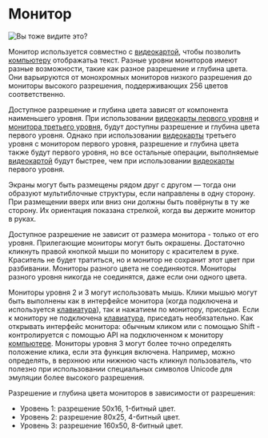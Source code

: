 # Монитор

![Вы тоже видите это?](oredict:oc:screen1)

Монитор используется совместно с [видеокартой](../item/graphicsCard1.md), чтобы позволить [компьютеру](../general/computer.md) отображатьа текст. Разные уровни мониторов имеют разные возможности, такие как разное разрешение и глубина цвета. Они варьируются от монохромных мониторов низкого разрешения до мониторы высокого разрешения, поддерживающих 256 цветов соответственно. 

Доступное разрешение и глубина цвета зависят от компонента наименьшего уровня. При использовании [видеокарты первого уровня](../item/graphicsCard1.md) и [монитора третьего уровня](screen3.md), будут доступны разрешение и глубина цвета первого уровня. Однако при использовании [видеокарты](../item/graphicsCard1.md) третьего уровня с монитором первого уровня, разрешение и глубина цвета также будут первого уровня, но все остальные операции, выполняемые [видеокартой](../item/graphicsCard1.md) будут быстрее, чем при использовании [видеокарты](../item/graphicsCard1.md) первого уровня.

Экраны могут быть размещены рядом друг с другом — тогда они образуют мультиблочные структуры, если направлены в одну сторону. При размещении вверх или вниз они должны быть повёрнуты в ту же сторону. Их ориентация показана стрелкой, когда вы держите монитор в руках.

Доступное разрешение не зависит от размера монитора - только от его уровня. Прилегающие мониторы могут быть окрашены. Достаточно кликнуть правой кнопкой мыши по монитору с красителем в руке. Краситель не будет тратиться, но и монитор не сохранит этот цвет при разбивании. Мониторы разного цвета не соединяются. Мониторы разного уровня никогда не соединятся, даже если они одного цвета.

Мониторы уровня 2 и 3 могут использовать мышь. Клики мышью могут быть выполнены как в интерфейсе монитора (когда подключена и используется [клавиатура](keyboard.md)), так и нажатием по монитору, приседая. Если к монитору не подключена [клавиатура](keyboard.md), приседать необязательно. Как открывать интерфейс монитора: обычным кликом или с помощью Shift - контролируется с помощью API на подключенном к монитору [компьютере](../general/computer.md). Мониторы уровня 3 могут более точно определять положение клика, если эта функция включена. Например, можно определять, в верхнюю или нижнюю часть кликнул пользователь, что полезно при использовании специальных символов Unicode для эмуляции более высокого разрешения.

Разрешение и глубина цвета мониторов в зависимости от разрешения:
- Уровень 1: разрешение 50x16, 1-битный цвет.
- Уровень 2: разрешение 80x25, 4-битный цвет.
- Уровень 3: разрешение 160x50, 8-битный цвет.
